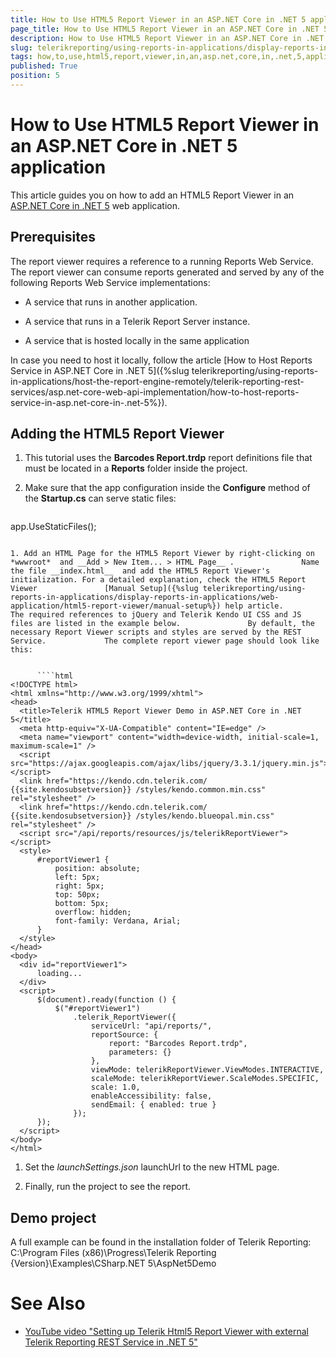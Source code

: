 ```yaml
---
title: How to Use HTML5 Report Viewer in an ASP.NET Core in .NET 5 application
page_title: How to Use HTML5 Report Viewer in an ASP.NET Core in .NET 5 application | for Telerik Reporting Documentation
description: How to Use HTML5 Report Viewer in an ASP.NET Core in .NET 5 application
slug: telerikreporting/using-reports-in-applications/display-reports-in-applications/web-application/html5-report-viewer/how-to-use-html5-report-viewer-in-an-asp.net-core-in-.net-5-application
tags: how,to,use,html5,report,viewer,in,an,asp.net,core,in,.net,5,application
published: True
position: 5
---
```


# How to Use HTML5 Report Viewer in an ASP.NET Core in .NET 5 application



This article guides you on how to add an HTML5 Report Viewer in an          [ASP.NET Core in .NET 5](https://devblogs.microsoft.com/dotnet/introducing-net-5/)          web application.       

## Prerequisites

The report viewer requires a reference to a running Reports Web Service. The report viewer can consume reports generated and served by           any of the following Reports Web Service implementations:         

* A service that runs in another application.

* A service that runs in a Telerik Report Server instance.

* A service that is hosted locally in the same application

In case you need to host it locally, follow the article [How to Host Reports Service in ASP.NET Core in .NET 5]({%slug telerikreporting/using-reports-in-applications/host-the-report-engine-remotely/telerik-reporting-rest-services/asp.net-core-web-api-implementation/how-to-host-reports-service-in-asp.net-core-in-.net-5%}).         

## Adding the HTML5 Report Viewer

1. This tutorial uses the __Barcodes Report.trdp__  report definitions file               that must be located in a __Reports__  folder inside the project.             

1. Make sure that the app configuration inside the __Configure__  method of the __Startup.cs__                can serve static files:             

    
      ````c#
app.UseStaticFiles();
````

1. Add an HTML Page for the HTML5 Report Viewer by right-clicking on *wwwroot*  and __Add > New Item... > HTML Page__ .               Name the file __index.html__  and add the HTML5 Report Viewer's initialization. For a detailed explanation, check the HTML5 Report Viewer               [Manual Setup]({%slug telerikreporting/using-reports-in-applications/display-reports-in-applications/web-application/html5-report-viewer/manual-setup%}) help article.               The required references to jQuery and Telerik Kendo UI CSS and JS files are listed in the example below.               By default, the necessary Report Viewer scripts and styles are served by the REST Service.             The complete report viewer page should look like this:

    
      ````html
<!DOCTYPE html>
<html xmlns="http://www.w3.org/1999/xhtml">
<head>
  <title>Telerik HTML5 Report Viewer Demo in ASP.NET Core in .NET 5</title>
  <meta http-equiv="X-UA-Compatible" content="IE=edge" />
  <meta name="viewport" content="width=device-width, initial-scale=1, maximum-scale=1" />
  <script src="https://ajax.googleapis.com/ajax/libs/jquery/3.3.1/jquery.min.js"></script>
  <link href="https://kendo.cdn.telerik.com/ {{site.kendosubsetversion}} /styles/kendo.common.min.css" rel="stylesheet" />
  <link href="https://kendo.cdn.telerik.com/ {{site.kendosubsetversion}} /styles/kendo.blueopal.min.css" rel="stylesheet" />
  <script src="/api/reports/resources/js/telerikReportViewer"></script>
  <style>
      #reportViewer1 {
          position: absolute;
          left: 5px;
          right: 5px;
          top: 50px;
          bottom: 5px;
          overflow: hidden;
          font-family: Verdana, Arial;
      }
  </style>
</head>
<body>
  <div id="reportViewer1">
      loading...
  </div>
  <script>
      $(document).ready(function () {
          $("#reportViewer1")
              .telerik_ReportViewer({
                  serviceUrl: "api/reports/",
                  reportSource: {
                      report: "Barcodes Report.trdp",
                      parameters: {}
                  },
                  viewMode: telerikReportViewer.ViewModes.INTERACTIVE,
                  scaleMode: telerikReportViewer.ScaleModes.SPECIFIC,
                  scale: 1.0,
                  enableAccessibility: false,
                  sendEmail: { enabled: true }
              });
      });
  </script>
</body>
</html>
````

1. Set the *launchSettings.json*  launchUrl to the new HTML page.             

1. Finally, run the project to see the report.             

## Demo project

A full example can be found in the installation folder of Telerik Reporting: C:\Program Files (x86)\Progress\Telerik Reporting {Version}\Examples\CSharp\.NET 5\AspNet5Demo         

# See Also

 * [YouTube video "Setting up Telerik Html5 Report Viewer with external Telerik Reporting REST Service in .NET 5"](https://www.youtube.com/watch?v=GeCUGTgZziI)

